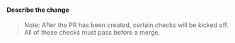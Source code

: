 #### Describe the change

<!-- Please provide an overview of the change in this PR -->

> Note: After the PR has been created, certain checks will be kicked off. All of these checks must pass before a merge. 
